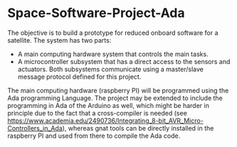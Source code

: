 # Space-Software-Project-Ada
The objective is to build a prototype for reduced onboard software for a satellite. The system
has two parts:
* A main computing hardware system that controls the main tasks.
* A microcontroller subsystem that has a direct access to the sensors and actuators.
Both subsystems communicate using a master/slave message protocol defined for this project.

The main computing hardware (raspberry PI) will be programmed using the Ada programming Language.
The project may be extended to include the programming in Ada of the Arduino as well, which might
be harder in principle due to the fact that a cross-compiler is needed (see https://www.academia.edu/2490736/Integrating_8-bit_AVR_Micro-Controllers_in_Ada),
whereas gnat tools can be directly installed in the raspberry PI and used from there to compile the Ada code.
